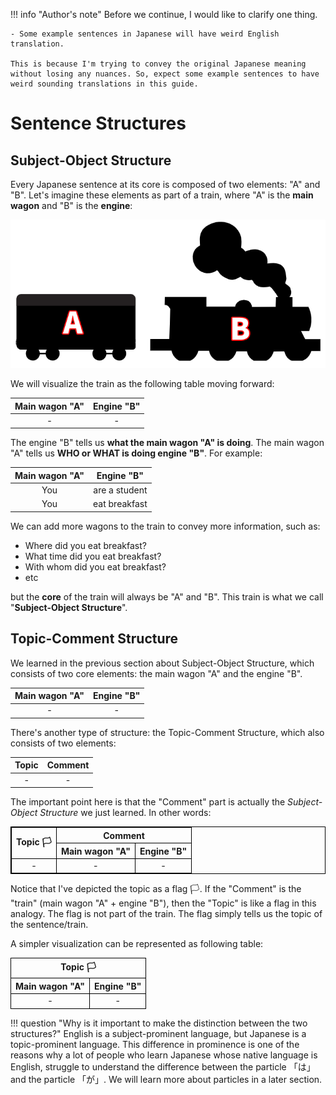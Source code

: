 !!! info "Author's note"
    Before we continue, I would like to clarify one thing.

    - Some example sentences in Japanese will have weird English translation.

    This is because I'm trying to convey the original Japanese meaning without losing any nuances. So, expect some example sentences to have weird sounding translations in this guide.

# Sentence Structures

## Subject-Object Structure

Every Japanese sentence at its core is composed of two elements: "A" and "B". Let's imagine these elements as part of a train, where "A" is the **main wagon** and "B" is the **engine**:

![](train.png)

We will visualize the train as the following table moving forward:

Main wagon "A" | Engine "B"
:---: | :---:
- | -

The engine "B" tells us **what the main wagon "A" is doing**. The main wagon "A" tells us **WHO or WHAT is doing engine "B"**. For example:

Main wagon "A" | Engine "B"
:---: | :---:
You | are a student
You | eat breakfast

We can add more wagons to the train to convey more information, such as:

- Where did you eat breakfast?
- What time did you eat breakfast?
- With whom did you eat breakfast?
- etc

but the **core** of the train will always be "A" and "B". This train is what we call "**Subject-Object Structure**".

## Topic-Comment Structure

We learned in the previous section about Subject-Object Structure, which consists of two core elements: the main wagon "A" and the engine "B".

Main wagon "A" | Engine "B"
:---: | :---:
- | -

There's another type of structure: the Topic-Comment Structure, which also consists of two elements:

Topic | Comment
:---: | :---:
- | -

The important point here is that the "Comment" part is actually the *Subject-Object Structure* we just learned. In other words:

<table style="border: 1px solid black">
  <tr>
    <th rowspan="2" style="text-align: center; vertical-align: middle; border: 1px solid black">Topic 🏳️</td>
    <th colspan="2" style="text-align: center; border: 1px solid black">Comment</td>
  </tr>
  <tr>
    <th style="text-align: center; border: 1px solid black">Main wagon "A"</th>
    <th style="text-align: center; border: 1px solid black">Engine "B"</th>
  </tr>
  <tr>
    <td style="text-align: center; border: 1px solid black">-</td>
    <td style="text-align: center; border: 1px solid black">-</td>
    <td style="text-align: center; border: 1px solid black">-</td>
  </tr>
</table>

Notice that I've depicted the topic as a flag 🏳️. If the "Comment" is the "train" (main wagon "A" + engine "B"), then the "Topic" is like a flag in this analogy. The flag is not part of the train. The flag simply tells us the topic of the sentence/train.

A simpler visualization can be represented as following table:

<table>
  <tr>
    <th colspan="2" style="text-align: center; border: 1px solid black">Topic 🏳️</th>
  </tr>
  <tr>
    <th style="text-align: center; border: 1px solid black">Main wagon "A"</th>
    <th style="text-align: center; border: 1px solid black">Engine "B"</th>
  </tr>
  <tr>
    <td style="text-align: center; border: 1px solid black"> - </td>
    <td style="text-align: center; border: 1px solid black"> - </td>
  </tr>
</table>

!!! question "Why is it important to make the distinction between the two structures?"
    English is a subject-prominent language, but Japanese is a topic-prominent language. This difference in prominence is one of the reasons why a lot of people who learn Japanese whose native language is English, struggle to understand the difference between the particle 「は」 and the particle 「が」. We will learn more about particles in a later section.